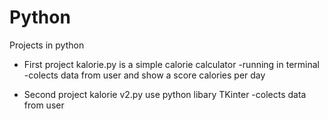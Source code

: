 # Python
Projects in python
- First project kalorie.py is a simple calorie calculator
  -running in terminal
  -colects data from user and show a score calories per day
  
- Second project kalorie v2.py use python libary TKinter
 -colects data from user

